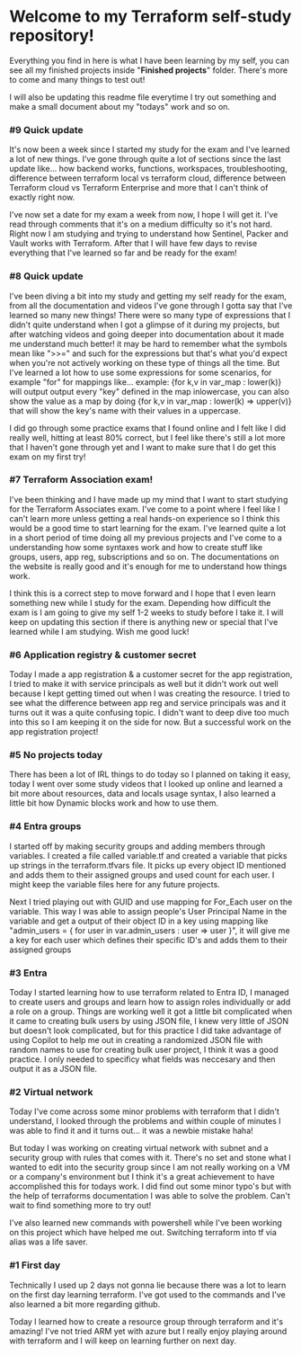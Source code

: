 <h1>Welcome to my Terraform self-study repository!</h1>

Everything you find in here is what I have been learning by my self, you can see all my finished projects inside "<b>Finished projects</b>" folder. There's more to come and many things to test out!

I will also be updating this readme file everytime I try out something and make a small document about my "todays" work and so on.

<h3>#9 Quick update</h3>
It's now been a week since I started my study for the exam and I've learned a lot of new things. I've gone through quite a lot of sections since the last update like... how backend works, functions, workspaces, troubleshooting, difference between terraform local vs terraform cloud, difference between Terraform cloud vs Terraform Enterprise and more that I can't think of exactly right now. 

I've now set a date for my exam a week from now, I hope I will get it. I've read through comments that it's on a medium difficulty so it's not hard. Right now I am studying and trying to understand how Sentinel, Packer and Vault works with Terraform. After that I will have few days to revise everything that I've learned so far and be ready for the exam!

<h3>#8 Quick update</h3>
I've been diving a bit into my study and getting my self ready for the exam, from all the documentation and videos I've gone through I gotta say that I've learned so many new things! There were so many type of expressions that I didn't quite understand when I got a glimpse of it during my projects, but after watching videos and going deeper into documentation about it made me understand much better! it may be hard to remember what the symbols mean like ">>=" and such for the expressions but that's what you'd expect when you're not actively working on these type of things all the time. But I've learned a lot how to use some expressions for some scenarios, for example "for" for mappings like...
example:
{for k,v in var_map : lower(k)} will output output every "key" defined in the map inlowercase, you can also show the value as a map by doing {for k,v in var_map : lower(k) => upper(v)} that will show the key's name with their values in a uppercase.

I did go through some practice exams that I found online and I felt like I did really well, hitting at least 80% correct, but I feel like there's still a lot more that I haven't gone through yet and I want to make sure that I do get this exam on my first try!


<h3>#7 Terraform Association exam!</h3>
I've been thinking and I have made up my mind that I want to start studying for the Terraform Associates exam. I've come to a point where I feel like I can't learn more unless getting a real hands-on experience so I think this would be a good time to start learning for the exam. I've learned quite a lot in a short period of time doing all my previous projects and I've come to a understanding how some syntaxes work and how to create stuff like groups, users, app reg, subscriptions and so on. The documentations on the website is really good and it's enough for me to understand how things work. 

I think this is a correct step to move forward and I hope that I even learn something new while I study for the exam. Depending how difficult the exam is I am going to give my self 1-2 weeks to study before I take it. I will keep on updating this section if there is anything new or special that I've learned while I am studying. Wish me good luck!


<h3>#6 Application registry & customer secret</h3>
Today I made a app registration & a customer secret for the app registration, I tried to make it with service principals as well but it didn't work out well because I kept getting timed out when I was creating the resource. I tried to see what the difference between app reg and service principals was and it turns out it was a quite confusing topic. I didn't want to deep dive too much into this so I am keeping it on the side for now. But a successful work on the app registration project!


<h3>#5 No projects today</h3>
There has been a lot of IRL things to do today so I planned on taking it easy, today I went over some study videos that I looked up online and learned a bit more about resources, data and locals usage syntax, I also learned a little bit how Dynamic blocks work and how to use them.


<h3>#4 Entra groups</h3>
I started off by making security groups and adding members through variables. I created a file called variable.tf and created a variable that picks up strings in the terraform.tfvars file. It picks up every object ID mentioned and adds them to their assigned groups and used count for each user. I might keep the variable files here for any future projects. 

Next I tried playing out with GUID and use mapping for For_Each user on the variable. This way I was able to assign people's User Principal Name in the variable and get a output of their object ID in a key using mapping like "admin_users = { for user in var.admin_users : user => user }", it will give me a key for each user which defines their specific ID's and adds them to their assigned groups



<h3>#3 Entra</h3>
Today I started learning how to use terraform related to Entra ID, I managed to create users and groups and learn how to assign roles individually or add a role on a group. Things are working well it got a little bit complicated when it came to creating bulk users by using JSON file, I knew very little of JSON but doesn't look complicated, but for this practice I did take  advantage of using Copilot to help me out in creating a randomized JSON file with random names to use for creating bulk user project, I think it was a good practice. I only needed to specificy what fields was neccesary and then output it as a JSON file.



<h3>#2 Virtual network</h3>
Today I've come across some minor problems with terraform that I didn't understand, I looked through the problems and within couple of minutes I was able to find it and it turns out... it was a newbie mistake haha!

But today I was working on creating virtual network with subnet and a security group with rules that comes with it. There's no set and stone what I wanted to edit into the security group since I am not really working on a VM or a company's environment but I think it's a great achievement to have accomplished this for todays work. I did find out some minor typo's but with the help of terraforms documentation I was able to solve the problem. Can't wait to find something more to try out!

I've also learned new commands with powershell while I've been working on this project which have helped me out. Switching terraform into tf via alias was a life saver.



<h3>#1 First day</h3>
Technically I used up 2 days not gonna lie because there was a lot to learn on the first day learning terraform. I've got used to the commands and I've also learned a bit more regarding github.

Today I learned how to create a resource group through terraform and it's amazing! I've not tried ARM yet with azure but I really enjoy playing around with terraform and I will keep on learning further on next day.
